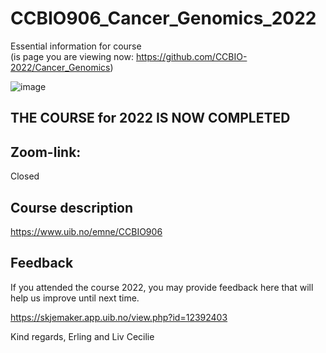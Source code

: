 # CCBIO906_Cancer_Genomics_2022
Essential information for course   
(is page you are viewing now:  https://github.com/CCBIO-2022/Cancer_Genomics)    

![image](https://user-images.githubusercontent.com/99884739/154520737-f466699f-c242-4d08-8ffd-36e006ae4da5.png)

## THE COURSE for 2022 IS NOW COMPLETED          

## Zoom-link:     
Closed    

## Course description
https://www.uib.no/emne/CCBIO906       

## Feedback
If you attended the course 2022, you may provide feedback here that will help us improve until next time.

https://skjemaker.app.uib.no/view.php?id=12392403


Kind regards,
Erling and Liv Cecilie
